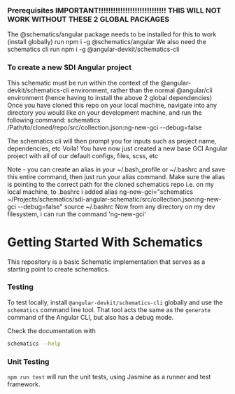
### Prerequisites IMPORTANT!!!!!!!!!!!!!!!!!!!!!!!!!!!! THIS WILL NOT WORK WITHOUT THESE 2 GLOBAL PACKAGES
The @schematics/angular package needs to be installed for this to work (install globally)
run npm i -g @schematics/angular
We also need the schematics cli
run npm i -g @angular-devkit/schematics-cli

### To create a new SDI Angular project
This schematic must be run within the context of the @angular-devkit/schematics-cli environment,
rather than the normal @angular/cli environment (hence having to install the above 2 global dependencies)
Once you have cloned this repo on your local machine, navigate into any directory you would like on your
development machine, and run the following command:
schematics /Path/to/cloned/repo/src/collection.json:ng-new-gci --debug=false

The schematics cli will then prompt you for inputs such as project name, dependencies, etc
Voila! You have now just created a new base GCI Angular project with all of our default configs, files, scss, etc

Note - you can create an alias in your ~/.bash_profile or ~/.bashrc and save this entire command, then
just run your alias command. Make sure the alias is pointing to the correct path for the cloned schematics repo
i.e. on my local machine, to .bashrc i added
alias ng-new-gci="schematics ~/Projects/schematics/sdi-angular-schematic/src/collection.json:ng-new-gci --debug=false"
source ~/.bashrc
Now from any directory on my dev filesystem, i can run the command 'ng-new-gci'

# Getting Started With Schematics

This repository is a basic Schematic implementation that serves as a starting point to create schematics.

### Testing

To test locally, install `@angular-devkit/schematics-cli` globally and use the `schematics` command line tool. That tool acts the same as the `generate` command of the Angular CLI, but also has a debug mode.

Check the documentation with

```bash
schematics --help
```

### Unit Testing

`npm run test` will run the unit tests, using Jasmine as a runner and test framework.
